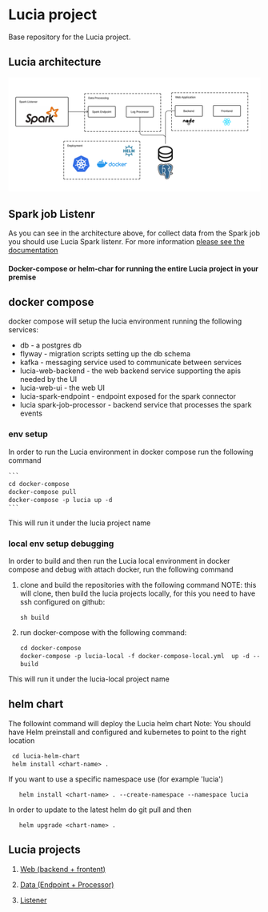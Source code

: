 # Lucia project

Base repository for the Lucia project.

## Lucia architecture

![alt text](./docs/lucia-architecture.png)

## Spark job Listenr

As you can see in the architecture above, for collect data from the Spark job you should use Lucia Spark listenr. For more information [please see the documentation](https://github.com/montara-io/lucia-spark-listener#readme)

#### Docker-compose or helm-char for running the entire Lucia project in your premise

## docker compose

docker compose will setup the lucia environment running the following services:

- db - a postgres db
- flyway - migration scripts setting up the db schema
- kafka - messaging service used to communicate between services
- lucia-web-backend - the web backend service supporting the apis needed by the UI
- lucia-web-ui - the web UI
- lucia-spark-endpoint - endpoint exposed for the spark connector
- lucia spark-job-processor - backend service that processes the spark events

### env setup

In order to run the Lucia environment in docker compose run the following command

    ```
    cd docker-compose
    docker-compose pull
    docker-compose -p lucia up -d
    ```

This will run it under the lucia project name

### local env setup debugging

In order to build and then run the Lucia local environment in docker compose and debug with attach docker,
run the following command

1. clone and build the repositories with the following command
   NOTE: this will clone, then build the lucia projects locally, for this you need to have ssh configured on github:

   ```
   sh build
   ```

2. run docker-compose with the following command:
   ```
   cd docker-compose
   docker-compose -p lucia-local -f docker-compose-local.yml  up -d --build
   ```

This will run it under the lucia-local project name

## helm chart
The followint command will deploy the Lucia helm chart
Note: You should have Helm preinstall and configured and kubernetes to point to the right location

```
 cd lucia-helm-chart
 helm install <chart-name> .
```
If you want to use a specific namespace use (for example 'lucia')

```
   helm install <chart-name> . --create-namespace --namespace lucia
```

In order to update to the latest helm do git pull and then

```
   helm upgrade <chart-name> . 
```

## Lucia projects

1. [Web (backend + frontent)](https://github.com/montara-io/lucia-web)

2. [Data (Endpoint + Processor)](https://github.com/montara-io/lucia-data)

3. [Listener](https://github.com/montara-io/lucia-spark-listener)

